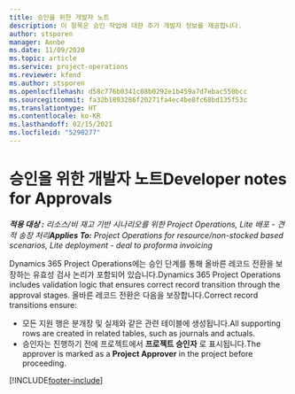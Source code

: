 ```yaml
---
title: 승인을 위한 개발자 노트
description: 이 항목은 승인 작업에 대한 추가 개발자 정보를 제공합니다.
author: stsporen
manager: Annbe
ms.date: 11/09/2020
ms.topic: article
ms.service: project-operations
ms.reviewer: kfend
ms.author: stsporen
ms.openlocfilehash: d58c776b0341c08b0292e1b459a7d7ebac550bcc
ms.sourcegitcommit: fa32b1893286f20271fa4ec4be8fc68bd135f53c
ms.translationtype: HT
ms.contentlocale: ko-KR
ms.lasthandoff: 02/15/2021
ms.locfileid: "5290277"
---
```

# <a name="developer-notes-for-approvals"></a><span data-ttu-id="a22fb-103">승인을 위한 개발자 노트</span><span class="sxs-lookup"><span data-stu-id="a22fb-103">Developer notes for Approvals</span></span>

<span data-ttu-id="a22fb-104">_**적용 대상 :** 리소스/비 재고 기반 시나리오를 위한 Project Operations, Lite 배포 - 견적 송장 처리_</span><span class="sxs-lookup"><span data-stu-id="a22fb-104">_**Applies To:** Project Operations for resource/non-stocked based scenarios, Lite deployment - deal to proforma invoicing_</span></span>

<span data-ttu-id="a22fb-105">Dynamics 365 Project Operations에는 승인 단계를 통해 올바른 레코드 전환을 보장하는 유효성 검사 논리가 포함되어 있습니다.</span><span class="sxs-lookup"><span data-stu-id="a22fb-105">Dynamics 365 Project Operations includes validation logic that ensures correct record transition through the approval stages.</span></span> <span data-ttu-id="a22fb-106">올바른 레코드 전환은 다음을 보장합니다.</span><span class="sxs-lookup"><span data-stu-id="a22fb-106">Correct record transitions ensure:</span></span> 

  - <span data-ttu-id="a22fb-107">모든 지원 행은 분개장 및 실제와 같은 관련 테이블에 생성됩니다.</span><span class="sxs-lookup"><span data-stu-id="a22fb-107">All supporting rows are created in related tables, such as journals and actuals.</span></span>
  - <span data-ttu-id="a22fb-108">승인자는 진행하기 전에 프로젝트에서 **프로젝트 승인자** 로 표시됩니다.</span><span class="sxs-lookup"><span data-stu-id="a22fb-108">The approver is marked as a **Project Approver** in the project before proceeding.</span></span>


[!INCLUDE[footer-include](../includes/footer-banner.md)]